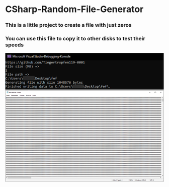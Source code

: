 # CSharp-Random-File-Generator
### This is a little project to create a file with just zeros
### You can use this file to copy it to other disks to test their speeds
![img](https://github.com/Tiegertropfen119-0001/CSharp-Random-File-Generator/blob/main/0.img.png)
![img](https://github.com/Tiegertropfen119-0001/CSharp-Random-File-Generator/blob/main/1.img.png)
